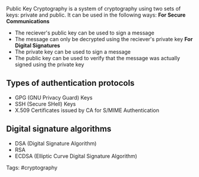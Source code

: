 Public Key Cryptography is a system of cryptography using two sets of keys: private and public.
It can be used in the following ways:
**For Secure Communications**
- The reciever's public key can be used to sign a message
- The message can only be decrypted using the reciever's private key
**For Digital Signatures**
- The private key can be used to sign a message
- The public key can be used to verify that the message was actually signed using the private key

## Types of authentication protocols
- GPG (GNU Privacy Guard) Keys
- SSH (Secure SHell) Keys
- X.509 Certificates issued by CA for S/MIME Authentication

## Digital signature algorithms
- DSA (Digital Signature Algorithm)
- RSA
- ECDSA (Elliptic Curve Digital Signature Algorithm)

Tags:
#cryptography